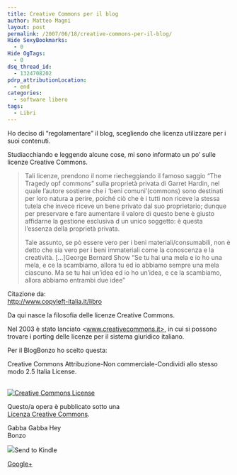 ```yaml
---
title: Creative Commons per il blog
author: Matteo Magni
layout: post
permalink: /2007/06/18/creative-commons-per-il-blog/
Hide SexyBookmarks:
  - 0
Hide OgTags:
  - 0
dsq_thread_id:
  - 1324708202
pdrp_attributionLocation:
  - end
categories:
  - software libero
tags:
  - Libri
---
```

Ho deciso di &#8220;regolamentare&#8221; il blog, scegliendo che licenza utilizzare per i suoi contenuti.

Studiacchiando e leggendo alcune cose, mi sono informato un po&#8217; sulle licenze Creative Commons.

> Tali licenze, prendono il nome riecheggiando il famoso saggio &#8220;The Tragedy opf commons&#8221; sulla proprietà privata di Garret Hardin, nel quale l&#8217;autore sostiene che i &#8216;beni comuni&#8217;(commons) sono destinati per loro natura a perire, poiché ciò che è i tutti non riceve la stessa tutela che invece riceve un bene privato dal suo proprietario; dunque per preservare e fare aumentare il valore di questo bene è giusto affidarne la gestione esclusiva d un unico soggetto: è questa l&#8217;essenza della proprietà privata.
> 
> Tale assunto, se pò essere vero per i beni materiali/consumabili, non è detto che sia vero per i beni immateriali come la conoscenza e la creatività. [...]George Bernard Show &#8220;Se tu hai una mela e io ho una mela, e ce la scambiamo, allora tu ed io abbiamo sempre una mela ciascuno. Ma se tu hai un&#8217;idea ed io ho un&#8217;idea, e ce la scambiamo, allora abbiamo entrambi due idee&#8221; 

Citazione da:  
<http://www.copyleft-italia.it/libro>

Da qui nasce la filosofia delle licenze Creative Commons.

Nel 2003 è stato lanciato <www.creativecommons.it>, in cui si possono trovare i porting delle licenze per il sistema giuridico italiano.

Per il BlogBonzo ho scelto questa:

Creative Commons Attribuzione-Non commerciale-Condividi allo stesso modo 2.5 Italia License. 

<a rel="license" href="http://creativecommons.org/licenses/by-nc-sa/2.5/it/"><br /> <img alt="Creative Commons License" style="border-width:0" src="http://i.creativecommons.org/l/by-nc-sa/2.5/it/88x31.png" /><br /> </a>  
  
Questo/a opera è pubblicato sotto una  
<a rel="license" href="http://creativecommons.org/licenses/by-nc-sa/2.5/it/">Licenza Creative Commons</a>.

Gabba Gabba Hey  
Bonzo

<div class='kindleWidget kindleLight' >
  <img src="http://magni.me/wp-content/plugins/send-to-kindle/media/white-15.png" /><span>Send to Kindle</span>
</div>

<a rel="author" href="https://plus.google.com/111433366670841346629?rel=author"  >Google+</a>